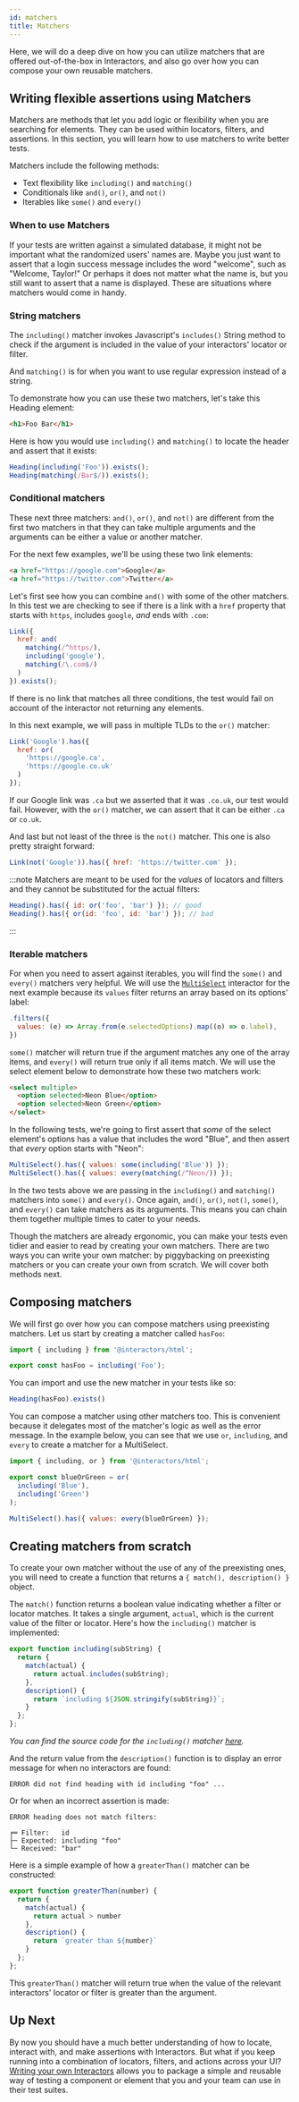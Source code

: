 ```yaml
---
id: matchers
title: Matchers
---
```


Here, we will do a deep dive on how you can utilize matchers that are offered out-of-the-box in Interactors, and also go over how you can compose your own reusable matchers.

## Writing flexible assertions using Matchers

Matchers are methods that let you add logic or flexibility when you are searching for elements. They can be used within locators, filters, and assertions. In this section, you will learn how to use matchers to write better tests.

Matchers include the following methods:

- Text flexibility like `including()` and `matching()`
- Conditionals like `and()`, `or()`, and `not()`
- Iterables like `some()` and `every()`

### When to use Matchers

If your tests are written against a simulated database, it might not be important what the randomized users' names are. Maybe you just want to assert that a login success message includes the word "welcome", such as "Welcome, Taylor!" Or perhaps it does not matter what the name is, but you still want to assert that a name is displayed. These are situations where matchers would come in handy.

### String matchers

The `including()` matcher invokes Javascript's `includes()` String method to check if the argument is included in the value of your interactors' locator or filter.

And `matching()` is for when you want to use regular expression instead of a string.

To demonstrate how you can use these two matchers, let's take this Heading element:

```html
<h1>Foo Bar</h1>
```

Here is how you would use `including()` and `matching()` to locate the header and assert that it exists:

```js
Heading(including('Foo')).exists();
Heading(matching(/Bar$/)).exists();
```

### Conditional matchers
These next three matchers: `and()`, `or()`, and `not()` are different from the first two matchers in that they can take multiple arguments and the arguments can be either a value or another matcher.

For the next few examples, we'll be using these two link elements:

```html
<a href="https://google.com">Google</a>
<a href="https://twitter.com">Twitter</a>
```

Let's first see how you can combine `and()` with some of the other matchers. In this test we are checking to see if there is a link with a `href` property that starts with `https`, includes `google`, _and_ ends with `.com`:

```js
Link({ 
  href: and(
    matching(/^https/),
    including('google'),
    matching(/\.com$/)
  )
}).exists();
```

If there is no link that matches all three conditions, the test would fail on account of the interactor not returning any elements.

In this next example, we will pass in multiple TLDs to the `or()` matcher:

```js
Link('Google').has({ 
  href: or(
    'https://google.ca',
    'https://google.co.uk'
  )
});
```

If our Google link was `.ca` but we asserted that it was `.co.uk`, our test would fail. However, with the `or()` matcher, we can assert that it can be either `.ca` or `co.uk`.

And last but not least of the three is the `not()` matcher. This one is also pretty straight forward:

```js
Link(not('Google')).has({ href: 'https://twitter.com' });
```

:::note
Matchers are meant to be used for the _values_ of locators and filters and they cannot be substituted for the actual filters:
```js
Heading().has({ id: or('foo', 'bar') }); // good
Heading().has({ or(id: 'foo', id: 'bar') }); // bad
```
:::

### Iterable matchers

For when you need to assert against iterables, you will find the `some()` and `every()` matchers very helpful. We will use the [`MultiSelect`](https://github.com/thefrontside/interactors/blob/main/packages/html/src/multi-select.ts#L45) interactor for the next example because its `values` filter returns an array based on its options' label:

```js
.filters({
  values: (e) => Array.from(e.selectedOptions).map((o) => o.label),
})
```

`some()` matcher will return true if the argument matches any one of the array items, and `every()` will return true only if all items match. We will use the select element below to demonstrate how these two matchers work:

```html
<select multiple>
  <option selected>Neon Blue</option>
  <option selected>Neon Green</option>
</select>
```

In the following tests, we're going to first assert that _some_ of the select element's options has a value that includes the word "Blue", and then assert that _every_ option starts with "Neon":

```js
MultiSelect().has({ values: some(including('Blue')) });
MultiSelect().has({ values: every(matching(/^Neon/)) });
```

In the two tests above we are passing in the `including()` and `matching()` matchers into `some()` and `every()`. Once again, `and()`, `or()`, `not()`, `some()`, and `every()` can take matchers as its arguments. This means you can chain them together multiple times to cater to your needs.

Though the matchers are already ergonomic, you can make your tests even tidier and easier to read by creating your own matchers. There are two ways you can write your own matcher: by piggybacking on preexisting matchers or you can create your own from scratch. We will cover both methods next.

## Composing matchers

We will first go over how you can compose matchers using preexisting matchers. Let us start by creating a matcher called `hasFoo`:

```js
import { including } from '@interactors/html';

export const hasFoo = including('Foo');
```

You can import and use the new matcher in your tests like so:

```js
Heading(hasFoo).exists()
```

You can compose a matcher using other matchers too. This is convenient because it delegates most of the matcher's logic as well as the error message. In the example below, you can see that we use `or`, `including`, and `every` to create a matcher for a MultiSelect.

```js
import { including, or } from '@interactors/html';

export const blueOrGreen = or(
  including('Blue'),
  including('Green')
);
```

```js
MultiSelect().has({ values: every(blueOrGreen) });
```

## Creating matchers from scratch

To create your own matcher without the use of any of the preexisting ones, you will need to create a function that returns a `{ match(), description() }` object.

The `match()` function returns a boolean value indicating whether a filter or locator matches. It takes a single argument, `actual`, which is the current value of the filter or locator. Here's how the `including()` matcher is implemented:

```js
export function including(subString) {
  return {
    match(actual) {
      return actual.includes(subString);
    },
    description() {
      return `including ${JSON.stringify(subString)}`;
    }
  };
};
```

_You can find the source code for the `including()` matcher [here](https://github.com/thefrontside/interactors/blob/main/packages/html/src/matchers/including.ts)._

And the return value from the `description()` function is to display an error message for when no interactors are found:

```
ERROR did not find heading with id including "foo" ...
```

Or for when an incorrect assertion is made:

```
ERROR heading does not match filters:

╒═ Filter:   id
├─ Expected: including "foo"
└─ Received: "bar"
```

Here is a simple example of how a `greaterThan()` matcher can be constructed:

```js
export function greaterThan(number) {
  return {
    match(actual) {
      return actual > number
    },
    description() {
      return `greater than ${number}`
    }
  };
};
```

This `greaterThan()` matcher will return true when the value of the relevant interactors' locator or filter is greater than the argument.

## Up Next

By now you should have a much better understanding of how to locate, interact with, and make assertions with Interactors. But what if you keep running into a combination of locators, filters, and actions across your UI? [Writing your own Interactors](/docs/write-your-own) allows you to package a simple and reusable way of testing a component or element that you and your team can use in their test suites.
